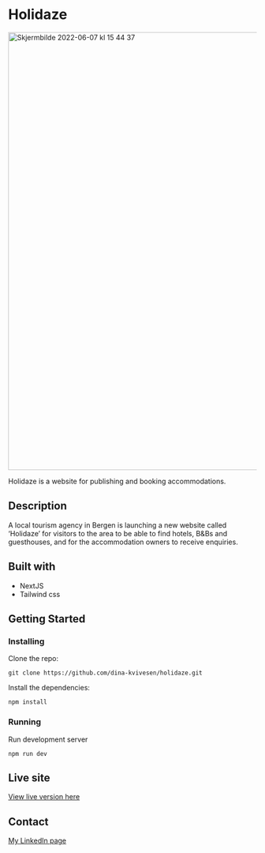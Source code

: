 # Holidaze 

<img width="887" alt="Skjermbilde 2022-06-07 kl  15 44 37" src="https://user-images.githubusercontent.com/71272716/172396449-75cf3769-a069-4d24-b647-5dd023c46db4.png">

Holidaze is a website for publishing and booking accommodations.

## Description
A local tourism agency in Bergen is launching a new website called ‘Holidaze’ for visitors to the area to be able to find hotels, B&Bs and guesthouses, and for the accommodation owners to receive enquiries.

## Built with
- NextJS
- Tailwind css

## Getting Started
### Installing
Clone the repo:
```
git clone https://github.com/dina-kvivesen/holidaze.git
```
Install the dependencies:
```
npm install
```
### Running
Run development server
```
npm run dev
```
## Live site
[View live version here](https://holidazebnb.vercel.app/)

## Contact
[My LinkedIn page](https://www.linkedin.com/in/dina-kvivesen-7ab5141b4/)
